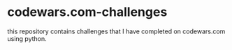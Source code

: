 # codewars.com-challenges
this repository contains challenges that I have completed on codewars.com using python.
